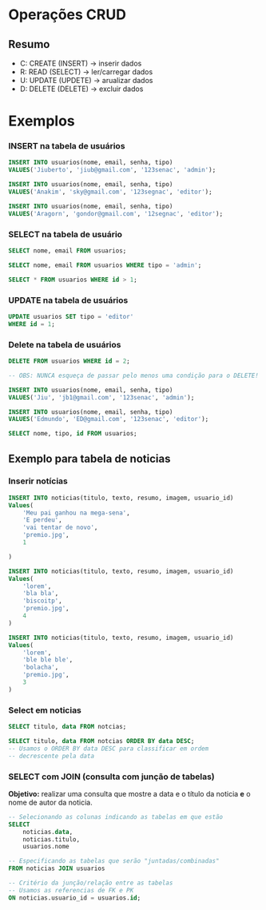 # Operações CRUD

## Resumo

- C: CREATE (INSERT) -> inserir dados
- R: READ (SELECT)   -> ler/carregar dados
- U: UPDATE (UPDETE) -> arualizar dados
- D: DELETE (DELETE) -> excluir dados

#   Exemplos

### INSERT na tabela de usuários

```sql
INSERT INTO usuarios(nome, email, senha, tipo)
VALUES('Jiuberto', 'jiub@gmail.com', '123senac', 'admin');
```

```sql
INSERT INTO usuarios(nome, email, senha, tipo)
VALUES('Anakim', 'sky@gmail.com', '123segnac', 'editor');
```

```sql
INSERT INTO usuarios(nome, email, senha, tipo)
VALUES('Aragorn', 'gondor@gmail.com', '12segnac', 'editor');
```

### SELECT na tabela de usuário

```sql
SELECT nome, email FROM usuarios;
```

```sql
SELECT nome, email FROM usuarios WHERE tipo = 'admin';
```

```sql
SELECT * FROM usuarios WHERE id > 1;
```

### UPDATE na tabela de usuários

```sql
UPDATE usuarios SET tipo = 'editor'
WHERE id = 1;
```

<!-- Obs: nunca esquece de passar, pwelo menos, ua condição para o UPDATE -->

### Delete na tabela de usuários

```sql
DELETE FROM usuarios WHERE id = 2;

-- OBS: NUNCA esqueça de passar pelo menos uma condição para o DELETE!
```

```sql
INSERT INTO usuarios(nome, email, senha, tipo)
VALUES('Jiu', 'jb1@gmail.com', '123senac', 'admin');
```

```sql
INSERT INTO usuarios(nome, email, senha, tipo)
VALUES('Edmundo', 'ED@gmail.com', '123senac', 'editor');
```

```sql
SELECT nome, tipo, id FROM usuarios;
```

## Exemplo para tabela de noticias

### Inserir notícias

```sql
INSERT INTO noticias(titulo, texto, resumo, imagem, usuario_id)
Values(
    'Meu pai ganhou na mega-sena',
    'E perdeu',
    'vai tentar de novo',
    'premio.jpg',
    1

)
```

```sql
INSERT INTO noticias(titulo, texto, resumo, imagem, usuario_id)
Values(
    'lorem',
    'bla bla',
    'biscoitp',
    'premio.jpg',
    4
)
```

```sql
INSERT INTO noticias(titulo, texto, resumo, imagem, usuario_id)
Values(
    'lorem',
    'ble ble ble',
    'bolacha',
    'premio.jpg',
    3
)
```

### Select em noticias

```sql
SELECT titulo, data FROM notcias; 
```

```sql
SELECT titulo, data FROM notcias ORDER BY data DESC; 
-- Usamos o ORDER BY data DESC para classificar em ordem
-- decrescente pela data
```

### SELECT com JOIN (consulta com junção de tabelas)

**Objetivo:** realizar uma consulta que mostre a data e o título da noticia **e** o nome de autor da noticia.

```sql
-- Selecionando as colunas indicando as tabelas em que estão
SELECT
    noticias.data,
    noticias.titulo,
    usuarios.nome

-- Especificando as tabelas que serão "juntadas/combinadas" 
FROM noticias JOIN usuarios

-- Critério da junção/relação entre as tabelas
-- Usamos as referencias de FK e PK
ON noticias.usuario_id = usuarios.id;
```

